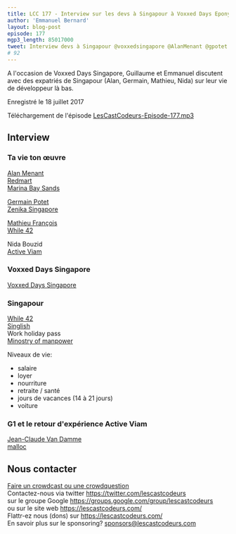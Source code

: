 ```yaml
---
title: LCC 177 - Interview sur les devs à Singapour à Voxxed Days Eponyme
author: 'Emmanuel Bernard'
layout: blog-post
episode: 177
mgp3_length: 85017000
tweet: Interview devs à Singapour @voxxedsingapore @AlanMenant @gpotet @matieuxx et Nida
# 92
---
```

A l'occasion de Voxxed Days Singapore, Guillaume et Emmanuel discutent avec des expatriés de Singapour (Alan, Germain, Mathieu, Nida) sur leur vie de développeur là bas.

Enregistré le 18 juillet 2017

Téléchargement de l'épisode [LesCastCodeurs-Episode-177.mp3](http://traffic.libsyn.com/lescastcodeurs/LesCastCodeurs-Episode-177.mp3)

## Interview

### Ta vie ton œuvre

[Alan Menant](https://twitter.com/AlanMenant)  
[Redmart](https://www.redmart.com)  
[Marina Bay Sands](https://duckduckgo.com/?q=marina+bay+sands&t=osx&iax=1&ia=images)  

[Germain Potet](https://twitter.com/gpotet)  
[Zenika Singapore](http://www.zenika.sg)  

[Mathieu François](https://twitter.com/matieuxx)  
[While 42](http://while42.org)  

Nida Bouzid  
[Active Viam](https://twitter.com/active_viam)  

### Voxxed Days Singapore

[Voxxed Days Singapore](https://voxxeddays.com/singapore/)  

### Singapour

[While 42](http://while42.org)  
[Singlish](https://en.wikipedia.org/wiki/Singlish)  
Work holiday pass  
[Minostry of manpower](http://www.mom.gov.sg)  

Niveaux de vie:

- salaire
- loyer
- nourriture
- retraite / santé
- jours de vacances (14 à 21 jours)
- voiture

### G1 et le retour d'expérience Active Viam

[Jean-Claude Van Damme](https://fr.wikipedia.org/wiki/Jean-Claude_Van_Damme)  
[malloc](https://en.wikipedia.org/wiki/C_dynamic_memory_allocation)  


## Nous contacter

[Faire un crowdcast ou une crowdquestion](https://lescastcodeurs.com/crowdcasting/)  
Contactez-nous via twitter <https://twitter.com/lescastcodeurs>  
sur le groupe Google <https://groups.google.com/group/lescastcodeurs>  
ou sur le site web <https://lescastcodeurs.com/>  
Flattr-ez nous (dons) sur <https://lescastcodeurs.com/>  
En savoir plus sur le sponsoring? sponsors@lescastcodeurs.com

